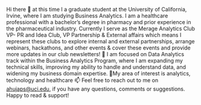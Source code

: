 Hi there 👋 at this time I a graduate student at the University of California, Irvine, where I am studying Business Analytics. I am a healthcare professional with a bachelor’s degree in pharmacy and prior experience in the pharmaceutical industry. 
Currently I serve as the Merage Analytics Club VP- PR and Idea Club, VP Partnership & External affairs which means I represent these clubs to explore internal and external partnerships, arrange webinars, hackathons, and other events & cover these events and provide more updates in our club newsletters! 
🌱 I am focused on Data Analytics track within the Business Analytics Program, where I am expanding my technical skills, improving my ability to handle and understand data, and widening my business domain expertise. 
👀My area of interest is analytics, technology and healthcare
📫 Feel free to reach out to me on ahujaps@uci.edu, if you have any questions, comments or suggestions. Happy to read & support!
